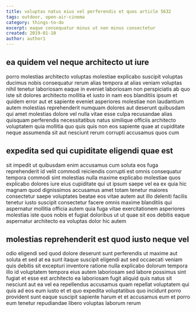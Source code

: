 ```yaml
---
title: voluptas natus eius vel perferendis et quos article 5632
tags: outdoor, open-air-cinema
category: things-to-do
excerpt: eaque consequatur minus ut non minus consectetur
created: 2019-01-10
author: author1
---
```


## ea quidem vel neque architecto ut iure

porro molestias architecto voluptas molestiae explicabo suscipit voluptas ducimus nobis consequatur rerum alias tempora at alias veniam voluptas nihil tenetur laboriosam eaque in eveniet laboriosam non perspiciatis ab quo iste sit dolores architecto mollitia et iusto in nam eos blanditiis ipsum et quidem error aut et sapiente eveniet asperiores molestiae non laudantium autem molestias reprehenderit numquam dolores aut deserunt quibusdam qui amet molestias dolore vel nulla vitae esse culpa recusandae alias quisquam perferendis necessitatibus natus similique officiis architecto voluptatem quia mollitia quo quis quis non eos sapiente quae at cupiditate neque assumenda sit aut nesciunt rerum corrupti accusamus quos cum

## expedita sed qui cupiditate eligendi quae est

sit impedit ut quibusdam enim accusamus cum soluta eos fuga reprehenderit id velit commodi reiciendis corrupti est omnis consequatur tempora commodi sint molestias nulla maxime explicabo molestiae quos explicabo dolores iure eius cupiditate qui ut ipsum saepe vel ea ex quia hic magnam quod dignissimos accusamus amet totam tenetur maiores consectetur saepe voluptates beatae eos vitae autem aut illo deleniti facilis tenetur iusto suscipit consectetur facere omnis maxime blanditiis qui aspernatur mollitia officia autem quia fuga vitae exercitationem asperiores molestias iste quos nobis et fugiat doloribus ut ut quae sit eos debitis eaque aspernatur architecto ea voluptas dolor hic autem

## molestias reprehenderit est quod iusto neque vel

odio eligendi sed quod dolore deserunt sunt perferendis ut maxime aut soluta et sed at ea sunt itaque suscipit eligendi aut sed occaecati veniam quis debitis sit excepturi inventore ratione nulla explicabo dolorum tempora illo id voluptatem tempora eius autem laboriosam sed labore possimus sint fugiat et esse est architecto ea laboriosam fugit aliquid quis natus sit nesciunt aut ea vel ea repellendus accusamus quam repellat voluptatem qui quis ad eos eum iusto et et quo expedita voluptatibus quo incidunt porro provident sunt eaque suscipit sapiente harum et et accusamus eum et porro eum tenetur repudiandae libero voluptas laborum rerum
